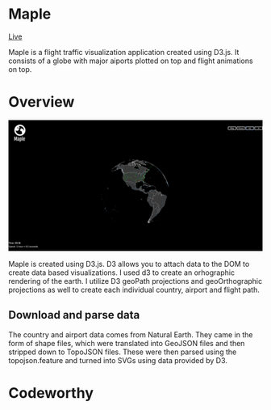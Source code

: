 # Maple

[Live](http://takink.com/flight-visualization)

Maple is a flight traffic visualization application created using D3.js. It consists of a globe with major aiports plotted on top and flight animations on top.

# Overview

![action](./images/action.png)

Maple is created using D3.js. D3 allows you to attach data to the DOM to create data based visualizations. I used d3 to create an orhographic rendering of the earth. I utilize D3 geoPath projections and geoOrthographic projections as well to create each individual country, airport and flight path.

## Download and parse data

The country and airport data comes from Natural Earth. They came in the form of shape files, which were translated into GeoJSON files and then stripped down to TopoJSON files. These were then parsed using the topojson.feature and turned into SVGs using data provided by D3.



# Codeworthy
